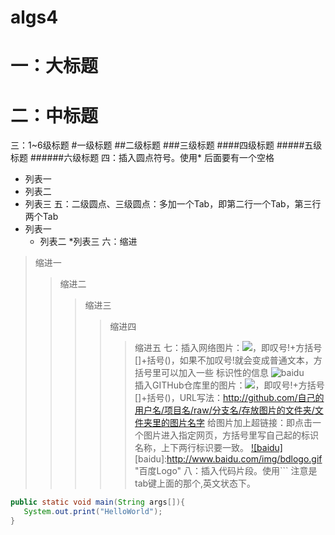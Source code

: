 # algs4
一：大标题
===========
二：中标题
===========
三：1~6级标题
#一级标题
##二级标题
###三级标题
####四级标题
#####五级标题
######六级标题
四：插入圆点符号。使用* 后面要有一个空格
* 列表一
* 列表二
* 列表三
五：二级圆点、三级圆点：多加一个Tab，即第二行一个Tab，第三行两个Tab
* 列表一
    * 列表二
        *列表三
六：缩进
>缩进一
>>缩进二
>>>缩进三
>>>>缩进四
>>>>>缩进五
七：插入网络图片：![](网络图片链接地址)，即叹号!+方括号[]+括号()，如果不加叹号!就会变成普通文本，方括号里可以加入一些 标识性的信息
![baidu](http://www.baidu.com/img/bdlogo.gif "百度logo")  
插入GITHub仓库里的图片：![](图片链接地址)，即叹号!+方括号[]+括号()，URL写法：http://github.com/自己的用户名/项目名/raw/分支名/存放图片的文件夹/文件夹里的图片名字
给图片加上超链接：即点击一个图片进入指定网页，方括号里写自己起的标识名称，上下两行标识要一致。
[![baidu]](http://baidu.com)  
[baidu]:http://www.baidu.com/img/bdlogo.gif "百度Logo" 
八：插入代码片段。使用```  注意是tab键上面的那个,英文状态下。
 ```Java
 public static void main(String args[]){
    System.out.print("HelloWorld");
 }
 ```
